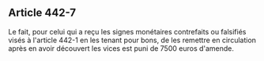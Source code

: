 Article 442-7
----
Le fait, pour celui qui a reçu les signes monétaires contrefaits ou falsifiés
visés à l'article 442-1 en les tenant pour bons, de les remettre en circulation
après en avoir découvert les vices est puni de 7500 euros d'amende.
